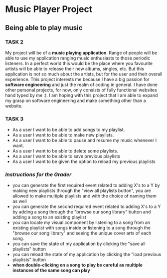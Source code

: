 # Music Player Project
## Being able to play music


### **TASK 2**

My project will be of a **music playing application**. Range of people will be able to use my application ranging 
music enthusiasts to those periodic listeners. In a perfect world this would be the place where you favourite 
artists will be able to release their new albums, singles, etc. But this application is not so much about the 
artists, but for the user and their overall experience. This project interests me because I have a big
passion for **software engineering** and just the realm of coding in general. I have done other personal projects, 
for now, only consists of fully functional websites hand typed by me :). I am hoping with this project that I am
able to expand my grasp on software engineering and make something other than a website.

### **TASK 3**
* As a user I want to be able to add songs to my playlist.
* As a user I want to be able to make new playlists.
* As a user I want to be able to pause and resume my music whenever I want.
* As a user I want to be able to delete some playlists.
* As a user I want to be able to save previous playlists
* As a user I want to be given the option to reload my previous playlists

### ***Instructions for the Grader***

- you can generate the first required event related to adding X's to a Y by making new playlists through the "view all
playlists button", you are allowed to make multiple playlists and with the choice of naming them as well
- you can generate the second required event related to adding X's to a Y by adding a song through the "browse our song
    library" button and adding a song to an existing playlist
- you can locate my visual component by listening to a song from an existing playlist with songs inside or
listening to a song through the "browse our song library" and seeing the unique cover arts of each song.
- you can save the state of my application by clicking the "save all playlists" button
- you can reload the state of my application by clicking the "load previous playlists" button
- **when double-clicking on a song to play be careful as multiple instances of the same song can play**
